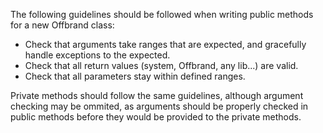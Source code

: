 
The following guidelines should be followed when writing public methods for a 
new Offbrand class:

* Check that arguments take ranges that are expected, and gracefully handle
  exceptions to the expected.
* Check that all return values (system, Offbrand, any lib...) are valid.
* Check that all parameters stay within defined ranges.

Private methods should follow the same guidelines, although argument checking
may be ommited, as arguments should be properly checked in public methods before
they would be provided to the private methods.

